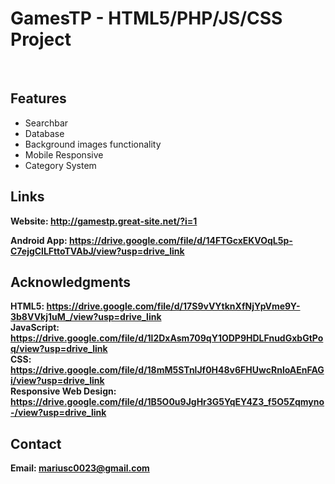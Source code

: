 <h1>GamesTP - HTML5/PHP/JS/CSS Project</h1>
<br>
<h2>Features</h2>
<ul>
    <li>Searchbar</li>
    <li>Database</li>
    <li>Background images functionality</li>
    <li>Mobile Responsive</li>
    <li>Category System</li>

</ul>

<h2> Links </h2>

<b> Website: http://gamestp.great-site.net/?i=1<b>

<b> Android App: https://drive.google.com/file/d/14FTGcxEKVOqL5p-C7ejgClLFttoTVAbJ/view?usp=drive_link<b>

<h2>Acknowledgments</h2>

<b> HTML5: https://drive.google.com/file/d/17S9vVYtknXfNjYpVme9Y-3b8VVkj1uM_/view?usp=drive_link <b>
<br>
<b> JavaScript: https://drive.google.com/file/d/1l2DxAsm709qY1ODP9HDLFnudGxbGtPoq/view?usp=drive_link <b>
<br>
<b> CSS: https://drive.google.com/file/d/18mM5STnlJf0H48v6FHUwcRnloAEnFAGi/view?usp=drive_link <b>
<br>
<b> Responsive Web Design: https://drive.google.com/file/d/1B5O0u9JgHr3G5YqEY4Z3_f5O5Zqmyno-/view?usp=drive_link<b>

<h2>Contact</h2>

<b> Email: mariusc0023@gmail.com </b>